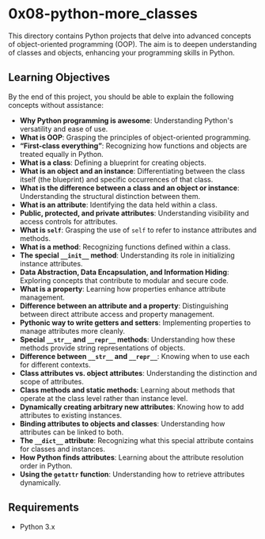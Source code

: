 # 0x08-python-more_classes

This directory contains Python projects that delve into advanced concepts of object-oriented programming (OOP). The aim is to deepen understanding of classes and objects, enhancing your programming skills in Python.

## Learning Objectives

By the end of this project, you should be able to explain the following concepts without assistance:

- **Why Python programming is awesome**: Understanding Python's versatility and ease of use.
- **What is OOP**: Grasping the principles of object-oriented programming.
- **“First-class everything”**: Recognizing how functions and objects are treated equally in Python.
- **What is a class**: Defining a blueprint for creating objects.
- **What is an object and an instance**: Differentiating between the class itself (the blueprint) and specific occurrences of that class.
- **What is the difference between a class and an object or instance**: Understanding the structural distinction between them.
- **What is an attribute**: Identifying the data held within a class.
- **Public, protected, and private attributes**: Understanding visibility and access controls for attributes.
- **What is `self`**: Grasping the use of `self` to refer to instance attributes and methods.
- **What is a method**: Recognizing functions defined within a class.
- **The special `__init__` method**: Understanding its role in initializing instance attributes.
- **Data Abstraction, Data Encapsulation, and Information Hiding**: Exploring concepts that contribute to modular and secure code.
- **What is a property**: Learning how properties enhance attribute management.
- **Difference between an attribute and a property**: Distinguishing between direct attribute access and property management.
- **Pythonic way to write getters and setters**: Implementing properties to manage attributes more cleanly.
- **Special `__str__` and `__repr__` methods**: Understanding how these methods provide string representations of objects.
- **Difference between `__str__` and `__repr__`**: Knowing when to use each for different contexts.
- **Class attributes vs. object attributes**: Understanding the distinction and scope of attributes.
- **Class methods and static methods**: Learning about methods that operate at the class level rather than instance level.
- **Dynamically creating arbitrary new attributes**: Knowing how to add attributes to existing instances.
- **Binding attributes to objects and classes**: Understanding how attributes can be linked to both.
- **The `__dict__` attribute**: Recognizing what this special attribute contains for classes and instances.
- **How Python finds attributes**: Learning about the attribute resolution order in Python.
- **Using the `getattr` function**: Understanding how to retrieve attributes dynamically.

## Requirements

- Python 3.x
